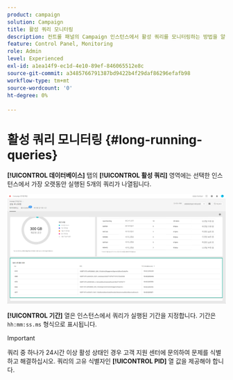```yaml
---
product: campaign
solution: Campaign
title: 활성 쿼리 모니터링
description: 컨트롤 패널의 Campaign 인스턴스에서 활성 쿼리를 모니터링하는 방법을 알아봅니다.
feature: Control Panel, Monitoring
role: Admin
level: Experienced
exl-id: a1ea14f9-ec1d-4e10-89ef-846065512e8c
source-git-commit: a3485766791387bd9422b4f29daf86296efafb98
workflow-type: tm+mt
source-wordcount: '0'
ht-degree: 0%

---
```


# 활성 쿼리 모니터링 {#long-running-queries}

**[!UICONTROL 데이터베이스]** 탭의 **[!UICONTROL 활성 쿼리]** 영역에는 선택한 인스턴스에서 가장 오랫동안 실행된 5개의 쿼리가 나열됩니다.

![](assets/active-queries.png)

**[!UICONTROL 기간]** 열은 인스턴스에서 쿼리가 실행된 기간을 지정합니다. 기간은 `hh:mm:ss.ms` 형식으로 표시됩니다.

>[!IMPORTANT]
>
>쿼리 중 하나가 24시간 이상 활성 상태인 경우 고객 지원 센터에 문의하여 문제를 식별하고 해결하십시오. 쿼리의 고유 식별자인 **[!UICONTROL PID]** 열 값을 제공해야 합니다.
